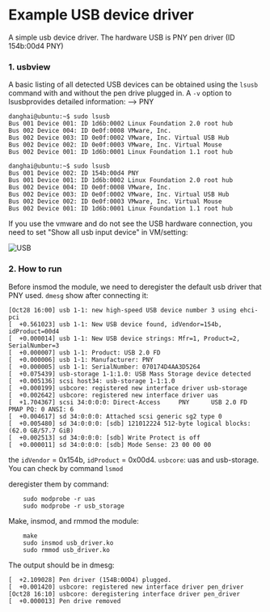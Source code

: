 # Example USB device driver

A simple usb device driver. The hardware USB is PNY pen driver (ID 154b:00d4 PNY)

### 1. usbview

A basic listing of all detected USB devices can be obtained using the `lsusb` command with and without the pen drive plugged in.
A `-v` option to lsusbprovides detailed information: --> PNY
```
danghai@ubuntu:~$ sudo lsusb
Bus 001 Device 001: ID 1d6b:0002 Linux Foundation 2.0 root hub
Bus 002 Device 004: ID 0e0f:0008 VMware, Inc.
Bus 002 Device 003: ID 0e0f:0002 VMware, Inc. Virtual USB Hub
Bus 002 Device 002: ID 0e0f:0003 VMware, Inc. Virtual Mouse
Bus 002 Device 001: ID 1d6b:0001 Linux Foundation 1.1 root hub

danghai@ubuntu:~$ sudo lsusb
Bus 001 Device 002: ID 154b:00d4 PNY
Bus 001 Device 001: ID 1d6b:0002 Linux Foundation 2.0 root hub
Bus 002 Device 004: ID 0e0f:0008 VMware, Inc.
Bus 002 Device 003: ID 0e0f:0002 VMware, Inc. Virtual USB Hub
Bus 002 Device 002: ID 0e0f:0003 VMware, Inc. Virtual Mouse
Bus 002 Device 001: ID 1d6b:0001 Linux Foundation 1.1 root hub
```
If you use the vmware and do not see the USB hardware connection, you need to set "Show all usb input device" in VM/setting:

![USB](https://github.com/danghai/Kernel/blob/master/usb/example1/usb.JPG)


### 2. How to run

Before insmod the module, we need to deregister the default usb driver that PNY used. `dmesg` show after connecting it:

```
[Oct28 16:00] usb 1-1: new high-speed USB device number 3 using ehci-pci
[  +0.561023] usb 1-1: New USB device found, idVendor=154b, idProduct=00d4
[  +0.000014] usb 1-1: New USB device strings: Mfr=1, Product=2, SerialNumber=3
[  +0.000007] usb 1-1: Product: USB 2.0 FD
[  +0.000006] usb 1-1: Manufacturer: PNY
[  +0.000005] usb 1-1: SerialNumber: 070174D4AA3D5264
[  +0.075439] usb-storage 1-1:1.0: USB Mass Storage device detected
[  +0.005136] scsi host34: usb-storage 1-1:1.0
[  +0.000199] usbcore: registered new interface driver usb-storage
[  +0.002642] usbcore: registered new interface driver uas
[  +1.704367] scsi 34:0:0:0: Direct-Access     PNY      USB 2.0 FD       PMAP PQ: 0 ANSI: 6
[  +0.004617] sd 34:0:0:0: Attached scsi generic sg2 type 0
[  +0.005480] sd 34:0:0:0: [sdb] 121012224 512-byte logical blocks: (62.0 GB/57.7 GiB)
[  +0.002513] sd 34:0:0:0: [sdb] Write Protect is off
[  +0.000011] sd 34:0:0:0: [sdb] Mode Sense: 23 00 00 00
```

the `idVendor` = 0x154b, `idProduct` = 0x00d4. `usbcore`: uas and usb-storage. You can check by command `lsmod`

deregister them by command:

```
	sudo modprobe -r uas
	sudo modprobe -r usb_storage
```

Make, insmod, and rmmod the module:

```
	make
	sudo insmod usb_driver.ko
	sudo rmmod usb_driver.ko
```

The output should be in dmesg:

```
[  +2.109028] Pen driver (154B:00D4) plugged.
[  +0.001420] usbcore: registered new interface driver pen_driver
[Oct28 16:10] usbcore: deregistering interface driver pen_driver
[  +0.000013] Pen drive removed 	
```
